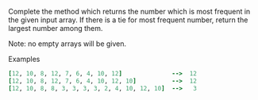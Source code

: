 Complete the method which returns the number which is most frequent in the given input array. If there is a tie for most frequent number, return the largest number among them.

Note: no empty arrays will be given.

Examples
```ruby
[12, 10, 8, 12, 7, 6, 4, 10, 12]              -->  12
[12, 10, 8, 12, 7, 6, 4, 10, 12, 10]          -->  12
[12, 10, 8, 8, 3, 3, 3, 3, 2, 4, 10, 12, 10]  -->   3
```
